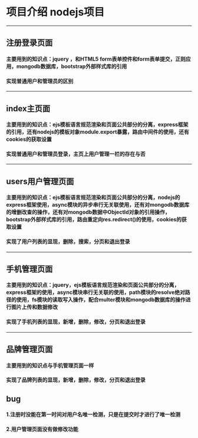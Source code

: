 # 项目介绍 nodejs项目
----
## 注册登录页面
#### 主要用到的知识点：jquery ，和HTML5 form表单控件和form表单提交，正则应用，mongodb数据库，bootstrap外部样式库的引用
#### 实现普通用户和管理员的区别
----
## index主页面
#### 主要用到的知识点：ejs模板语言规范渲染和页面公共部分的分离，express框架的引用，还有nodejs的模板对象module.export暴露，路由中间件的使用，还有cookies的获取设置
#### 实现普通用户和管理员登录，主页上用户管理一栏的存在与否
----
## users用户管理页面
#### 主要用到的知识点：ejs模板语言规范渲染和页面公共部分的分离，nodejs的express框架使用，async模块的异步串行无关联使用，还有对mongodb数据库的增删改查的操作，还有对mongodb数据中ObjectId对象的引用操作，bootstrap外部样式库的引用，路由重定向res.redirect()的使用，cookies的获取设置
#### 实现了用户列表的显现，删除，搜索，分页和退出登录
----
## 手机管理页面
#### 主要用到的知识点：jquery，ejs模板语言规范渲染和页面公共部分的分离，express框架的使用，async模块串行无关联的使用，path模块的resolve绝对路径的使用，fs模块的读取写入操作，配合multer模块和mongodb数据库的操作进行图片上传和数据修改
#### 实现了手机列表的显现，新增，删除，修改，分页和退出登录
----
## 品牌管理页面
#### 主要用到的知识点与手机管理页面一样
#### 实现了品牌列表的显现，新增，删除，修改，分页和退出登录

## bug
#### 1.注册时没能在第一时间对用户名唯一检测，只是在提交时才进行了唯一检测
#### 2.用户管理页面没有做修改功能